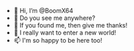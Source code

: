 - 👋 Hi, I’m @BoomX64
- 👀 Do you see me anywhere?
- 🌱 If you found me, then give me thanks!
- 💞️ I really want to enter a new world!
- 📫 I'm so happy to be here too!

<!---
BoomX64/BoomX64 is a ✨ special ✨ repository because its `README.md` (this file) appears on your GitHub profile.
You can click the Preview link to take a look at your changes.
--->
